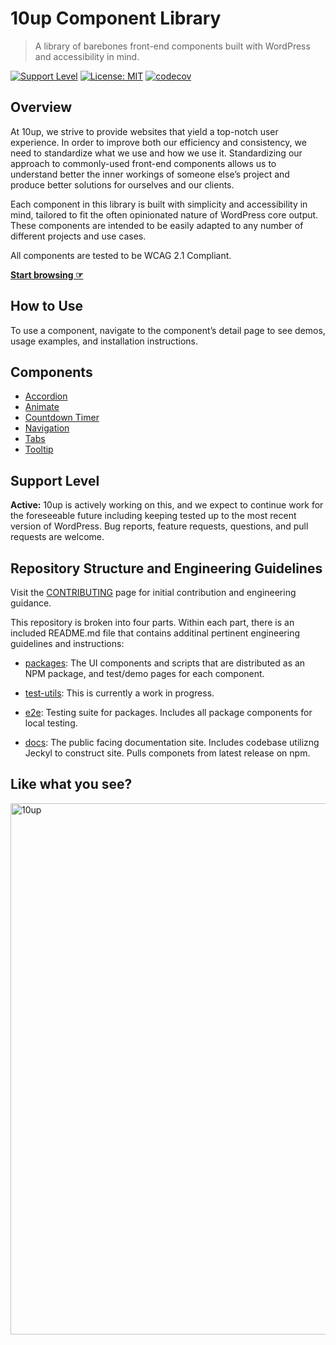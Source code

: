 # 10up Component Library

> A library of barebones front-end components built with WordPress and accessibility in mind.

[![Support Level](https://img.shields.io/badge/support-active-green.svg)](#support-level) [![License: MIT](https://img.shields.io/badge/License-MIT-yellow.svg)](https://opensource.org/licenses/MIT)
[![codecov](https://codecov.io/gh/10up/component-library/branch/develop/graph/badge.svg?token=rm4ggtw19O)](https://codecov.io/gh/10up/component-library)


## Overview

At 10up, we strive to provide websites that yield a top-notch user experience. In order to improve both our efficiency and consistency, we need to standardize what we use and how we use it. Standardizing our approach to commonly-used front-end components allows us to understand better the inner workings of someone else’s project and produce better solutions for ourselves and our clients.

Each component in this library is built with simplicity and accessibility in mind, tailored to fit the often opinionated nature of WordPress core output. These components are intended to be easily adapted to any number of different projects and use cases.

All components are tested to be WCAG 2.1 Compliant.

**[Start browsing ☞](https://10up.github.io/wp-component-library/)**

## How to Use

To use a component, navigate to the component’s detail page to see demos, usage examples, and installation instructions.

## Components

* [Accordion](packages/accordion/README.md)
* [Animate](packages/animate/README.md)
* [Countdown Timer](packages/countdown-timer/README.md)
* [Navigation](packages/navigation/README.md)
* [Tabs](packages/tabs/README.md)
* [Tooltip](packages/tooltips/README.md)

## Support Level

**Active:** 10up is actively working on this, and we expect to continue work for the foreseeable future including keeping tested up to the most recent version of WordPress.  Bug reports, feature requests, questions, and pull requests are welcome.

## Repository Structure and Engineering Guidelines
Visit the [CONTRIBUTING](/CONTRIBUTING.md) page for initial contribution and engineering guidance.

This repository is broken into four parts. Within each part, there is an included README.md file that contains additinal pertinent engineering guidelines and instructions:

* [packages](/packages): The UI components and scripts that are distributed as an NPM package, and test/demo pages for each component.

* [test-utils](/test-utils): This is currently a work in progress.

* [e2e](/test-utils): Testing suite for packages. Includes all package components for local testing.

* [docs](/docs): The public facing documentation site. Includes codebase utilizng Jeckyl to construct site. Pulls componets from latest release on npm.

## Like what you see?

<a href="http://10up.com/contact/"><img src="https://10up.com/uploads/2016/10/10up-Github-Banner.png" width="850" alt="10up"></a>

